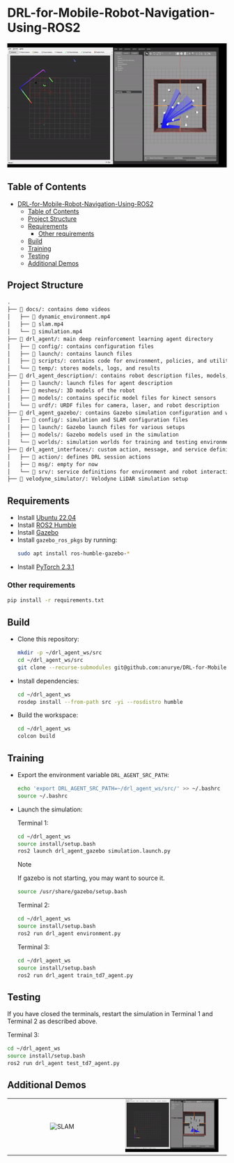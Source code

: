 # DRL-for-Mobile-Robot-Navigation-Using-ROS2

<div align="center">
  <img src="/docs/simulation.gif" alt="Simulation" />
</div>


## Table of Contents
- [DRL-for-Mobile-Robot-Navigation-Using-ROS2](#drl-for-mobile-robot-navigation-using-ros2)
  - [Table of Contents](#table-of-contents)
  - [Project Structure](#project-structure)
  - [Requirements](#requirements)
    - [Other requirements](#other-requirements)
  - [Build](#build)
  - [Training](#training)
  - [Testing](#testing)
  - [Additional Demos](#additional-demos)

## Project Structure
```txt
.
├── 📂 docs/: contains demo videos
│   ├── 📄 dynamic_environment.mp4
│   ├── 📄 slam.mp4
│   └── 📄 simulation.mp4
├── 📂 drl_agent/: main deep reinforcement learning agent directory
│   ├── 📂 config/: contains configuration files
│   ├── 📂 launch/: contains launch files
│   ├── 📂 scripts/: contains code for environment, policies, and utilities
│   └── 📂 temp/: stores models, logs, and results
├── 📂 drl_agent_description/: contains robot description files, models, and URDFs
│   ├── 📂 launch/: launch files for agent description
│   ├── 📂 meshes/: 3D models of the robot
│   ├── 📂 models/: contains specific model files for kinect sensors
│   └── 📂 urdf/: URDF files for camera, laser, and robot description
├── 📂 drl_agent_gazebo/: contains Gazebo simulation configuration and world files
│   ├── 📂 config/: simulation and SLAM configuration files
│   ├── 📂 launch/: Gazebo launch files for various setups
│   ├── 📂 models/: Gazebo models used in the simulation
│   └── 📂 worlds/: simulation worlds for training and testing environments
├── 📂 drl_agent_interfaces/: custom action, message, and service definitions
│   ├── 📂 action/: defines DRL session actions
│   ├── 📂 msg/: empty for now
│   └── 📂 srv/: service definitions for environment and robot interactions
├── 📂 velodyne_simulator/: Velodyne LiDAR simulation setup

```

## Requirements
- Install [Ubuntu 22.04](https://www.releases.ubuntu.com/jammy/)
- Install [ROS2 Humble](https://docs.ros.org/en/humble/Installation/Ubuntu-Install-Debians.html)
- Install [Gazebo](https://classic.gazebosim.org/tutorials?tut=install_ubuntu&cat=install)
- Install `gazebo_ros_pkgs` by running:
    ```bash
    sudo apt install ros-humble-gazebo-*
    ```
- Install [PyTorch 2.3.1](https://pytorch.org/get-started/locally/)

### Other requirements
```bash
pip install -r requirements.txt
```

## Build
- Clone this repository:
    ```bash
    mkdir -p ~/drl_agent_ws/src
    cd ~/drl_agent_ws/src
    git clone --recurse-submodules git@github.com:anurye/DRL-for-Mobile-Robot-Navigation-Using-ROS2.git .
    ```
- Install dependencies:
    ```bash
    cd ~/drl_agent_ws
    rosdep install --from-path src -yi --rosdistro humble
    ```
- Build the workspace:
    ```bash
    cd ~/drl_agent_ws
    colcon build
    ```

## Training
- Export the environment variable `DRL_AGENT_SRC_PATH`:
    ```bash
    echo 'export DRL_AGENT_SRC_PATH=~/drl_agent_ws/src/' >> ~/.bashrc
    source ~/.bashrc
    ```
- Launch the simulation:

    Terminal 1:
    ```bash
    cd ~/drl_agent_ws
    source install/setup.bash
    ros2 launch drl_agent_gazebo simulation.launch.py
    ```
    >[!NOTE]
    > If gazebo is not starting, you may want to source it.
    ```bash
    source /usr/share/gazebo/setup.bash 
    ```
    Terminal 2:
    ```bash
    cd ~/drl_agent_ws
    source install/setup.bash
    ros2 run drl_agent environment.py 
    ```

    Terminal 3:
    ```bash
    cd ~/drl_agent_ws
    source install/setup.bash
    ros2 run drl_agent train_td7_agent.py
    ```

## Testing
If you have closed the terminals, restart the simulation in Terminal 1 and Terminal 2 as described above.

Terminal 3:
```bash
cd ~/drl_agent_ws
source install/setup.bash
ros2 run drl_agent test_td7_agent.py
```

## Additional Demos

<table width="100%">
  <tr>
    <td align="center" width="50%">
      <img src="/docs/slam.gif" alt="SLAM" width="90%">
    </td>
    <td align="center" width="50%">
      <img src="/docs/dynamic_environment.gif" alt="Dynamic" width="90%">
    </td>
  </tr>
</table>


<!-- ```txt
@mastersthesis{Nurye-2024,
author = {Ahmed Yesuf Nurye},
title = {Mobile Robot Navigation in Dynamic Environments},
year = {2024},
month = {October},
school = {Warsaw University of Technology},
address = {Warsaw, Poland},
number = {WUT4f18e5c2cd214a9cb555f730fa440901},
keywords = {Mobile Robot Navigation, Deep Reinforcement Learning, ROS2, Gazebo},
}
``` -->
